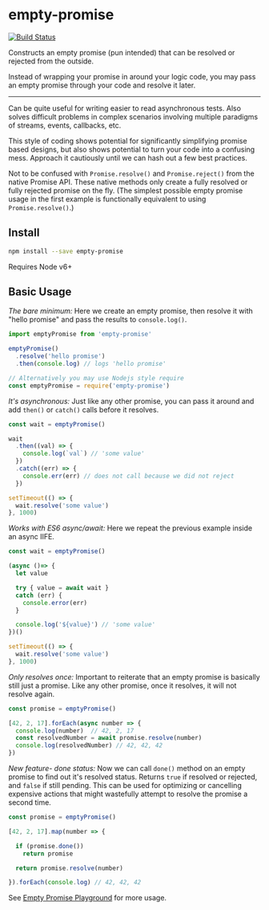 # empty-promise

[![Build Status](https://travis-ci.org/blockai/empty-promise.svg?branch=master)](https://travis-ci.org/blockai/empty-promise)

Constructs an empty promise (pun intended) that can be resolved or
rejected from the outside.

Instead of wrapping your promise in around your logic code, you may pass an empty promise through your code and resolve it later.

---
Can be quite useful for writing easier to read asynchronous tests. Also solves difficult problems in complex scenarios involving multiple paradigms of streams, events, callbacks, etc.

This style of coding shows potential for significantly simplifying promise based designs, but also shows potential to turn your code into a confusing mess. Approach it cautiously until we can hash out a few best practices.

Not to be confused with `Promise.resolve()` and `Promise.reject()` from the native Promise API. These native methods only create a fully resolved or fully rejected promise on the fly. (The simplest possible empty promise usage in the first example is functionally equivalent to using `Promise.resolve()`.)

## Install

```bash
npm install --save empty-promise
```

Requires Node v6+

## Basic Usage


_The bare minimum:_ Here we create an empty promise, then resolve it with "hello promise" and pass the results to `console.log()`.

```javascript
import emptyPromise from 'empty-promise'

emptyPromise()
  .resolve('hello promise')
  .then(console.log) // logs 'hello promise'
```
```javascript
// Alternatively you may use Nodejs style require
const emptyPromise = require('empty-promise')
```


_It's asynchronous:_ Just like any other promise, you can pass it around and add `then()` or `catch()` calls before it resolves.

```javascript
const wait = emptyPromise()

wait
  .then((val) => {
    console.log(`val`) // 'some value'
  })
  .catch((err) => {
    console.err(err) // does not call because we did not reject
  })

setTimeout(() => {
  wait.resolve('some value')
}, 1000)
```


_Works with ES6 async/await:_ Here we repeat the previous example inside an async IIFE.

```javascript
const wait = emptyPromise()

(async ()=> {
  let value

  try { value = await wait }
  catch (err) {
    console.error(err)
  }

  console.log('${value}') // 'some value'
})()

setTimeout(() => {
  wait.resolve('some value')
}, 1000)
```
_Only resolves once:_ Important to reiterate that an empty promise is basically still just a promise. Like any other promise, once it resolves, it will not resolve again.

```javascript
const promise = emptyPromise()

[42, 2, 17].forEach(async number => {
  console.log(number)  // 42, 2, 17
  const resolvedNumber = await promise.resolve(number)
  console.log(resolvedNumber) // 42, 42, 42
})
```

_New feature- done status:_ Now we can call `done()` method on an empty promise to find out it's resolved status. Returns `true` if resolved or rejected, and `false` if still pending. This can be used for optimizing or cancelling expensive actions that might wastefully attempt to resolve the promise a second time.

```javascript
const promise = emptyPromise()

[42, 2, 17].map(number => {

  if (promise.done())
    return promise

  return promise.resolve(number)

}).forEach(console.log) // 42, 42, 42

```

See [Empty Promise Playground](http://github.com/skylize/empty-promise-playground) for more usage.
